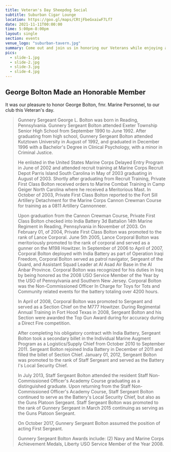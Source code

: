 ```yaml
---
title: Veteran's Day Sheepdog Social
subtitle: Suburban Cigar Lounge
location: https://goo.gl/maps/CRtjFbeGxaiwF7Lf7
date: 2021-11-11T00:00:00
time: 5:00pm-8:00pm
layout: single
section: events
venue_logo: "suburban-tavern.jpg"
summary: Come out and join us in honoring our Veterans while enjoying a few cigars. We will be at the Suburban Cigar Lounge in Mt Penn from 5-8pm. If you’re not a member come on out and see what we are all about. Hope to see you there!
pics:
  - slide-1.jpg
  - slide-2.jpg
  - slide-3.jpg
  - slide-4.jpg
---
```


## George Bolton Made an Honorable Member ##

It was our pleasure to honor George Bolton, fmr. Marine Personnel, to our club this Veteran's day.

> Gunnery Sergeant George L. Bolton was born in Reading, Pennsylvania.  Gunnery Sergeant Bolton attended Exeter Township Senior High School from September 1990 to June 1992.  After graduating from high school, Gunnery Sergeant Bolton attended Kutztown University in August of 1992, and graduated in December 1996 with a Bachelor's Degree in Clinical Psychology, with a minor in Criminal Justice. 
> 
> He enlisted in the United States Marine Corps Delayed Entry Program in June of 2002 and attended recruit training at Marine Corps Recruit Depot Parris Island South Carolina in May of 2003 graduating in August of 2003.  Shortly after graduating from Recruit Training, Private First Class Bolton received orders to Marine Combat Training in Camp Geiger North Carolina where he received a Meritorious Mast.  In October of 2003, Private First Class Bolton reported to the Fort Sill Artillery Detachment for the Marine Corps Cannon Crewman Course for training as a 0811 Artillery Cannonneer.  
> 
> Upon graduation from the Cannon Crewman Course, Private First Class Bolton checked into India Battery 3d Battalion 14th Marine Regiment in Reading, Pennsylvania in November of 2003.   On February 01, of 2004, Private First Class Bolton was promoted to the rank of Lance Corporal.   June 5th 2005, Lance Corporal Bolton was meritoriously promoted to the rank of corporal and served as a gunner on the M198 Howitzer.  In September of 2006 to April of 2007, Corporal Bolton deployed with India Battery as part of Operation Iraqi Freedom, Corporal Bolton served as patrol navigator, Sergeant of the Guard, and Assistant Squad Leader at Al Asad Air Base in the Al Anbar Province.  Corporal Bolton was recognized for his duties in Iraq by being honored as the 2008 USO Service Member of the Year by the USO of Pennsylvania and Southern New Jersey.  Corporal Bolton was the Non-Commissioned Officer In Charge for Toys for Tots and Community related events for the battery totaling over 4200 hours.
> 
> In April of 2008, Corporal Bolton was promoted to Sergeant and served as a Section Chief on the M777 Howitzer.  During Regimental Annual Training in Fort Hood Texas in 2008, Sergeant Bolton and his Section were awarded the Top Gun Award during for accuracy during a Direct Fire competition. 
> 
> After completing his obligatory contract with India Battery, Sergeant Bolton took a secondary billet in the Individual Marine Augment Program as a Logistics/Supply Chief from October 2010 to September 2011.  Sergeant Bolton rejoined India Battery in December of 2011 and filled the billet of Section Chief.   January 01, 2012, Sergeant Bolton was promoted to the rank of Staff Sergeant and served as the Battery I's Local Security Chief.  
> 
> In July 2013, Staff Sergeant Bolton attended the resident Staff Non-Commissioned Officer's Academy Course graduating as a distinguished graduate.   Upon returning from the Staff Non-Commissioned Officer's Academy Course, Staff Sergeant Bolton continued to serve as the Battery's Local Security Chief, but also as the Guns Platoon Sergeant.  Staff Sergeant Bolton was promoted to the rank of Gunnery Sergeant in March 2015 continuing as serving as the Guns Platoon Sergeant.  
> 
> On October 2017, Gunnery Sergeant Bolton assumed the position of acting First Sergeant. 
> 
> Gunnery Sergeant Bolton Awards include: (2) Navy and Marine Corps Achievement Medals, Liberty USO Service Member of the Year 2008.
